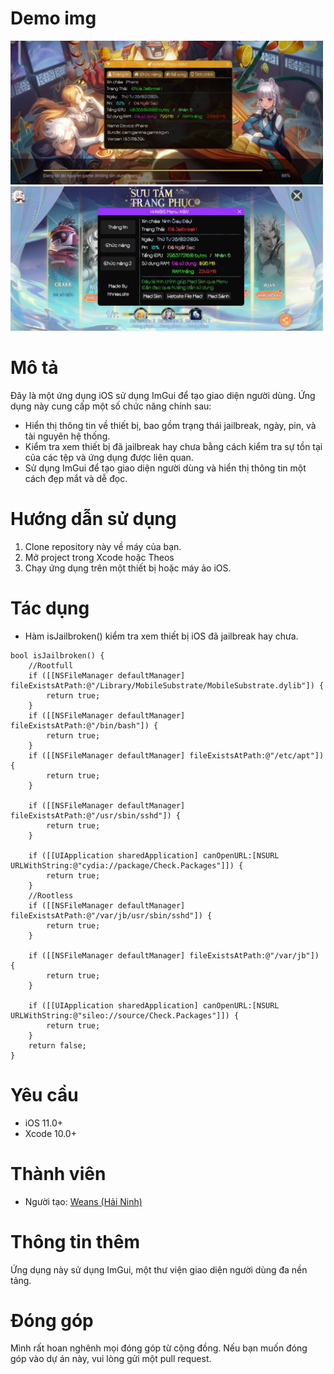 # Demo img
<img style="width: 500px" src="https://github.com/WeansHHN/info-iDevice/blob/main/demo1.jpg?raw=true">
<img style="width: 500px" src="https://github.com/WeansHHN/info-iDevice/blob/main/demo2.jpg?raw=true">

# Mô tả

Đây là một ứng dụng iOS sử dụng ImGui để tạo giao diện người dùng. Ứng dụng này cung cấp một số chức năng chính sau:

- Hiển thị thông tin về thiết bị, bao gồm trạng thái jailbreak, ngày, pin, và tài nguyên hệ thống.
- Kiểm tra xem thiết bị đã jailbreak hay chưa bằng cách kiểm tra sự tồn tại của các tệp và ứng dụng được liên quan.
- Sử dụng ImGui để tạo giao diện người dùng và hiển thị thông tin một cách đẹp mắt và dễ đọc.

# Hướng dẫn sử dụng

1. Clone repository này về máy của bạn.
2. Mở project trong Xcode hoặc Theos
3. Chạy ứng dụng trên một thiết bị hoặc máy ảo iOS.

# Tác dụng

- Hàm isJailbroken() kiểm tra xem thiết bị iOS đã jailbreak hay chưa.
```obj-c
bool isJailbroken() {
    //Rootfull
    if ([[NSFileManager defaultManager] fileExistsAtPath:@"/Library/MobileSubstrate/MobileSubstrate.dylib"]) {
        return true;
    }
    if ([[NSFileManager defaultManager] fileExistsAtPath:@"/bin/bash"]) {
        return true;
    }
    if ([[NSFileManager defaultManager] fileExistsAtPath:@"/etc/apt"]) {
        return true;
    }

    if ([[NSFileManager defaultManager] fileExistsAtPath:@"/usr/sbin/sshd"]) {
        return true;
    }

    if ([[UIApplication sharedApplication] canOpenURL:[NSURL URLWithString:@"cydia://package/Check.Packages"]]) {
        return true;
    }
    //Rootless
    if ([[NSFileManager defaultManager] fileExistsAtPath:@"/var/jb/usr/sbin/sshd"]) {
        return true;
    }

    if ([[NSFileManager defaultManager] fileExistsAtPath:@"/var/jb"]) {
        return true;
    }

    if ([[UIApplication sharedApplication] canOpenURL:[NSURL URLWithString:@"sileo://source/Check.Packages"]]) {
        return true;
    }
    return false;
}
```

# Yêu cầu

- iOS 11.0+
- Xcode 10.0+

# Thành viên

- Người tạo: [Weans (Hải Ninh)](https://hhnios.site)

# Thông tin thêm

Ứng dụng này sử dụng ImGui, một thư viện giao diện người dùng đa nền tảng.

# Đóng góp

Mình rất hoan nghênh mọi đóng góp từ cộng đồng. Nếu bạn muốn đóng góp vào dự án này, vui lòng gửi một pull request.
